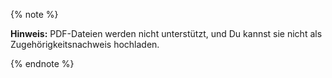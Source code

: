 {% note %}

**Hinweis:** PDF-Dateien werden nicht unterstützt, und Du kannst sie nicht als Zugehörigkeitsnachweis hochladen.

{% endnote %}
